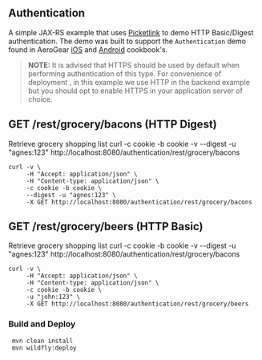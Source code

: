 ## Authentication
A simple JAX-RS example that uses [Picketlink](http://picketlink.org) to demo HTTP Basic/Digest authentication. The demo was built to support the ```Authentication``` demo found in AeroGear [iOS](https://github.com/aerogear/aerogear-ios-cookbook/tree/master/Authentication) and [Android](https://github.com/aerogear/aerogear-android-cookbook/tree/master/src/org/jboss/aerogear/cookbook/authentication) cookbook's.

> **NOTE:**  It is advised that HTTPS should be used by default when performing authentication of this type. For convenience of deployment , in this example we use HTTP in the backend example but you should opt to enable HTTPS in your application server of choice.

## GET /rest/grocery/bacons  (HTTP Digest)

Retrieve grocery shopping list
curl -c cookie -b cookie -v --digest -u "agnes:123" http://localhost:8080/authentication/rest/grocery/bacons

```
curl -v \
     -H "Accept: application/json" \
     -H "Content-type: application/json" \
     -c cookie -b cookie \
     --digest -u "agnes:123" \
     -X GET http://localhost:8080/authentication/rest/grocery/bacons
```

## GET /rest/grocery/beers  (HTTP Basic)

Retrieve grocery shopping list
curl -c cookie -b cookie -v --digest -u "agnes:123" http://localhost:8080/authentication/rest/grocery/bacons

```
curl -v \
     -H "Accept: application/json" \
     -H "Content-type: application/json" \
     -c cookie -b cookie \
     -u "john:123" \
     -X GET http://localhost:8080/authentication/rest/grocery/beers
```

### Build and Deploy

     mvn clean install
     mvn wildfly:deploy